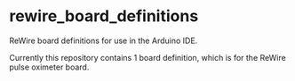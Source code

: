 # rewire_board_definitions

ReWire board definitions for use in the Arduino IDE.

Currently this repository contains 1 board definition, which is for the ReWire pulse oximeter board.
